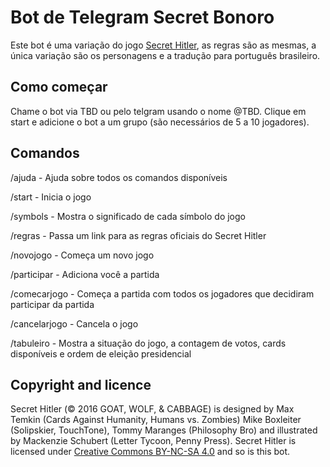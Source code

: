 # Bot de Telegram Secret Bonoro
Este bot é uma variação do jogo [Secret Hitler](http://secrethitler.com/), as regras são as mesmas, a única variação são os personagens e a tradução para português brasileiro.

## Como começar
Chame o bot via TBD ou pelo telgram usando o nome @TBD.
Clique em start e adicione o bot a um grupo (são necessários de 5 a 10 jogadores).

## Comandos
/ajuda - Ajuda sobre todos os comandos disponíveis

/start - Inicia o jogo

/symbols - Mostra o significado de cada símbolo do jogo

/regras - Passa um link para as regras oficiais do Secret Hitler

/novojogo - Começa um novo jogo

/participar - Adiciona você a partida

/comecarjogo - Começa a partida com todos os jogadores que decidiram participar da partida

/cancelarjogo - Cancela o jogo

/tabuleiro - Mostra a situação do jogo, a contagem de votos, cards disponíveis e ordem de eleição presidencial

## Copyright and licence
Secret Hitler (© 2016 GOAT, WOLF, & CABBAGE) is designed by Max Temkin (Cards Against Humanity, Humans vs. Zombies) Mike Boxleiter (Solipskier, TouchTone), Tommy Maranges (Philosophy Bro) and illustrated by Mackenzie Schubert (Letter Tycoon, Penny Press).
Secret Hitler is licensed under [Creative Commons BY-NC-SA 4.0](https://creativecommons.org/licenses/by-nc-sa/4.0/) and so is this bot.
